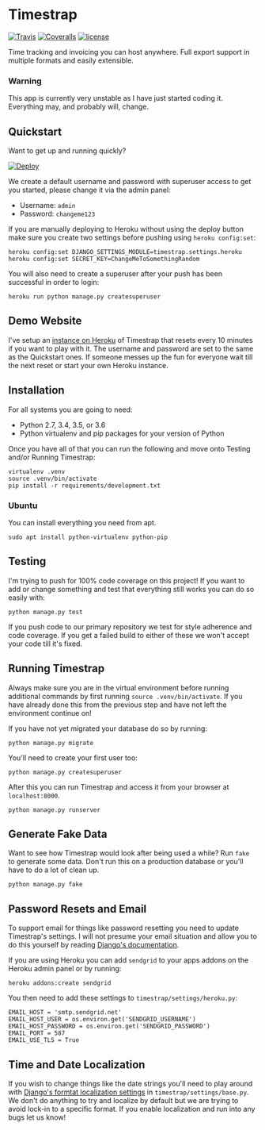 # Timestrap

[![Travis](https://img.shields.io/travis/overshard/timestrap.svg?style=flat-square)](https://travis-ci.org/overshard/timestrap) [![Coveralls](https://img.shields.io/coveralls/overshard/timestrap.svg?style=flat-square)](https://coveralls.io/github/overshard/timestrap) [![license](https://img.shields.io/github/license/overshard/timestrap.svg?style=flat-square)](https://github.com/overshard/timestrap/blob/master/LICENSE.md)

Time tracking and invoicing you can host anywhere. Full export support in
multiple formats and easily extensible.


### Warning

This app is currently very unstable as I have just started coding it.
Everything may, and probably will, change.


## Quickstart

Want to get up and running quickly?

[![Deploy](https://www.herokucdn.com/deploy/button.svg)](https://heroku.com/deploy?template=https://github.com/overshard/timestrap)

We create a default username and password with superuser access to get you
started, please change it via the admin panel:

- Username: `admin`
- Password: `changeme123`

If you are manually deploying to Heroku without using the deploy button make
sure you create two settings before pushing using `heroku config:set`:

    heroku config:set DJANGO_SETTINGS_MODULE=timestrap.settings.heroku
    heroku config:set SECRET_KEY=ChangeMeToSomethingRandom

You will also need to create a superuser after your push has been successful in
order to login:

    heroku run python manage.py createsuperuser

## Demo Website

I've setup an [instance on Heroku](https://timestrap.herokuapp.com/) of
Timestrap that resets every 10 minutes if you want to play with it. The
username and password are set to the same as the Quickstart ones. If someone
messes up the fun for everyone wait till the next reset or start your own
Heroku instance.


## Installation

For all systems you are going to need:

- Python 2.7, 3.4, 3.5, or 3.6
- Python virtualenv and pip packages for your version of Python

Once you have all of that you can run the following and move onto Testing
and/or Running Timestrap:

    virtualenv .venv
    source .venv/bin/activate
    pip install -r requirements/development.txt


### Ubuntu

You can install everything you need from apt.

    sudo apt install python-virtualenv python-pip


## Testing

I'm trying to push for 100% code coverage on this project! If you want to add
or change something and test that everything still works you can do so easily
with:

    python manage.py test

If you push code to our primary repository we test for style adherence and code
coverage. If you get a failed build to either of these we won't accept your
code till it's fixed.


## Running Timestrap

Always make sure you are in the virtual environment before running additional
commands by first running `source .venv/bin/activate`. If you have already done
this from the previous step and have not left the environment continue on!

If you have not yet migrated your database do so by running:

    python manage.py migrate

You'll need to create your first user too:

    python manage.py createsuperuser

After this you can run Timestrap and access it from your browser at
`localhost:8000`.

    python manage.py runserver


## Generate Fake Data

Want to see how Timestrap would look after being used a while? Run `fake` to
generate some data. Don't run this on a production database or you'll have to
do a lot of clean up.

    python manage.py fake


## Password Resets and Email

To support email for things like password resetting you need to update
Timestrap's settings. I will not presume your email situation and allow you to
do this yourself by reading [Django's documentation](https://docs.djangoproject.com/en/1.11/ref/settings/#email-backend).

If you are using Heroku you can add `sendgrid` to your apps addons on the 
Heroku admin panel or by running:

    heroku addons:create sendgrid

You then need to add these settings to `timestrap/settings/heroku.py`:

    EMAIL_HOST = 'smtp.sendgrid.net'
    EMAIL_HOST_USER = os.environ.get('SENDGRID_USERNAME')
    EMAIL_HOST_PASSWORD = os.environ.get('SENDGRID_PASSWORD')
    EMAIL_PORT = 587
    EMAIL_USE_TLS = True


## Time and Date Localization

If you wish to change things like the date strings you'll need to play around
with [Django's formtat localization settings](https://docs.djangoproject.com/en/1.11/topics/i18n/formatting/#controlling-localization-in-templates)
in `timestrap/settings/base.py`. We don't do anything to try and localize by
default but we are trying to avoid lock-in to a specific format. If you enable
localization and run into any bugs let us know!
